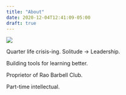 ```yaml
---
title: "About"
date: 2020-12-04T12:41:09-05:00
draft: true
---
```


<!-- <img src="/images/self/Unchanged_headshot.jpg" /> -->
<img src="/images/self/Oval_headshot.jpg" />

Quarter life crisis-ing. Solitude -> Leadership.

Building tools for learning better.

Proprietor of Rao Barbell Club.

Part-time intellectual.
